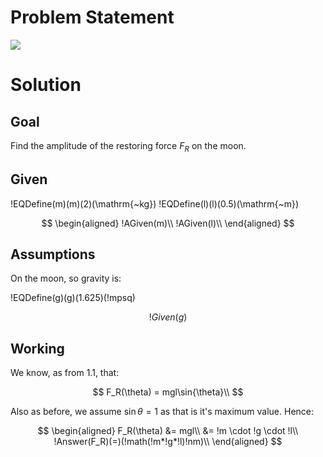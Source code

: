 # Problem Statement

![](!imgdir/b7468488e468d3746bbd86a3b73bc2261912c163.png)

# Solution

## Goal

Find the amplitude of the restoring force $F_R$ on the moon.

## Given

!EQDefine(m)(m)(2)(\mathrm{~kg})
!EQDefine(l)(l)(0.5)(\mathrm{~m})

$$
\begin{aligned}
    !AGiven(m)\\
    !AGiven(l)\\
\end{aligned}
$$

## Assumptions

On the moon, so gravity is:

!EQDefine(g)(g)(1.625)(!mpsq)

$$
    !Given(g)
$$

## Working

We know, as from 1.1, that:

$$
F_R(\theta) = mgl\sin{\theta}\\
$$

Also as before, we assume $\sin{\theta}=1$ as that is it's maximum value.
Hence:

$$
\begin{aligned}
    F_R(\theta) &= mgl\\
    &= !m \cdot !g \cdot !l\\
    !Answer(F_R)(=)(!math(!m*!g*!l)!nm)\\
\end{aligned}
$$